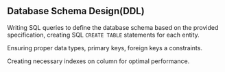 ## Database Schema Design(DDL)

Writing SQL queries to define the database schema based on the provided specification, creating SQL `CREATE TABLE` statements for each entity.

Ensuring proper data types, primary keys, foreign keys a constraints.

Creating necessary indexes on column for optimal performance.